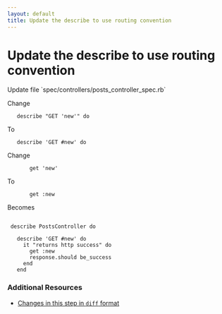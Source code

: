 ```yaml
---
layout: default
title: Update the describe to use routing convention
---
```


<h1 id="main">Update the describe to use routing convention</h1>
Update file `spec/controllers/posts_controller_spec.rb`

Change
<pre><code>   describe &quot;GET &#39;new&#39;&quot; do</code></pre>


To
<pre><code>   describe &#39;GET #new&#39; do</code></pre>


Change
<pre><code>       get &#39;new&#39;</code></pre>


To
<pre><code>       get :new</code></pre>


Becomes
<pre><code>&nbsp;
 describe PostsController do
&nbsp;
   describe &#39;GET #new&#39; do
     it &quot;returns http success&quot; do
       get :new
       response.should be_success
     end
   end
</code></pre>



### Additional Resources

* [Changes in this step in `diff` format](https://github.com/software-academy/rails_getting_started_bdd/commit/db27eb800b64e9e470f8fc85501a95634b287256)

